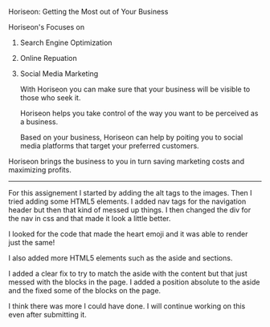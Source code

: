Horiseon: Getting the Most out of Your Business

Horiseon's Focuses on 
1. Search Engine Optimization
2. Online Repuation
3. Social Media Marketing

    With Horiseon you can make sure that your business will be visible to those who seek it.

    Horiseon helps you take control of the way you want to be perceived as a business. 

    Based on your business, Horiseon can help by poiting you to social media platforms that target your preferred customers. 
 
 Horiseon brings the business to you in turn saving marketing costs and maximizing profits. 
****************************************************************************

For this assignement I started by adding the alt tags to the images. Then I tried adding some HTML5 elements. I added nav tags for the navigation header but then that kind of messed up things. I then changed the div for the nav in css and that made it look a little better.

I looked for the code that made the heart emoji and it was able to render just the same!

I also added more HTML5 elements such as the aside and sections. 

I added a clear fix to try to match the aside with the content but that just messed with the blocks in the page. I added a position absolute to the aside and the fixed some of the blocks on the page.

I think there was more I could have done. I will continue working on this even after submitting it. 
